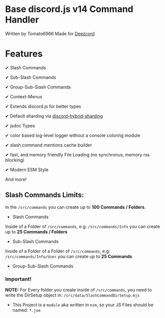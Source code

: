 # Base discord.js v14 Command Handler

Written by Tomato6966
Made for [Deezcord](https://github.com/Tomato6966/deezcord-music-bot)


# Features

✔ Slash Commands

✔ Sub-Slash Commands

✔ Group-Sub-Slash Commands

✔ Context-Menus

✔ Extends discord.js for better types

✔ Default sharding via [discord-hybrid-sharding](https://npmjs.com/discord-hybrid-sharding)

✔ jsdoc Types

✔ color based log-level logger without a console coloring module

✔ slash command mentions cache builder

✔ fast, and memory friendly File Loading (no synchronus, memory rss blocking)

✔ Modern ESM Style

And more!

## Slash Commands Limits:

In the `/src/commands` you can create up to **100 Commands / Folders**.

 - Slash Commands

Inside of a Folder of `/src/commands`, e.g: `/src/commands/Info` you can create up to **25 Commands / Folders**

 - Sub-Slash Commands

Inside of a Folder of a Folder of `/src/commands`, e.g: `/src/commands/Info/User` you can create up to **25 Commands**

 - Group-Sub-Slash Commands

### Important!

**NOTE:** For Every folder you create inside of `/src/commands`, you need to write the DirSetup object in: `/src/data/SlashCommandDirSetup.mjs`

 - This Project is a `module` aka written in `esm`, so your JS Files should be named: `*.jsm`

